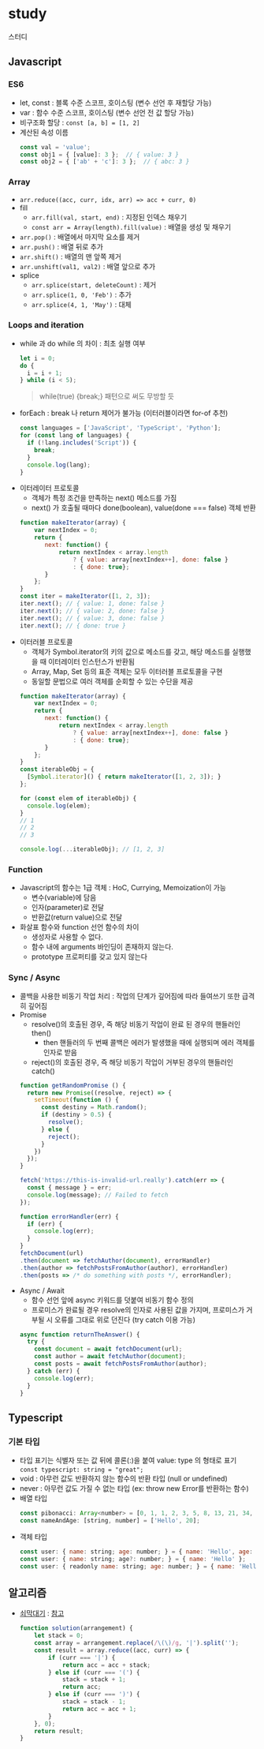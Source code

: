 # study
스터디


## Javascript

### ES6
- let, const : 블록 수준 스코프, 호이스팅 (변수 선언 후 재할당 가능)
- var : 함수 수준 스코프, 호이스팅 (변수 선언 전 값 할당 가능)
- 비구조화 할당 : `const [a, b] = [1, 2]`
- 계산된 속성 이름
  ```javascript
  const val = 'value';
  const obj1 = { [value]: 3 };  // { value: 3 }
  const obj2 = { ['ab' + 'c']: 3 };  // { abc: 3 }
  ```

### Array
- `arr.reduce((acc, curr, idx, arr) => acc + curr, 0)`
- fill
  - `arr.fill(val, start, end)` : 지정된 인덱스 채우기
  - `const arr = Array(length).fill(value)` : 배열을 생성 및 채우기
- `arr.pop()` : 배열에서 마지막 요소를 제거
- `arr.push()` : 배열 뒤로 추가
- `arr.shift()` : 배열의 맨 앞쪽 제거
- `arr.unshift(val1, val2)` : 배열 앞으로 추가
- splice
  - `arr.splice(start, deleteCount)` : 제거
  - `arr.splice(1, 0, 'Feb')` : 추가
  - `arr.splice(4, 1, 'May')` : 대체
  
### Loops and iteration
- while 과 do while 의 차이 : 최초 실행 여부  
  ``` javascript
  let i = 0;
  do {
    i = i + 1;
  } while (i < 5);
  ```
  > while(true) {break;} 패턴으로 써도 무방할 듯
- forEach : break 나 return 제어가 불가능 (이터러블이라면 for-of 추천)
  ```javascript
  const languages = ['JavaScript', 'TypeScript', 'Python'];
  for (const lang of languages) {
    if (!lang.includes('Script')) {
      break;
    }
    console.log(lang);
  }
  ```
- 이터레이터 프로토콜
  - 객체가 특정 조건을 만족하는 next() 메소드를 가짐
  - next() 가 호출될 때마다 done(boolean), value(done === false) 객체 반환
  ```javascript
  function makeIterator(array) {
      var nextIndex = 0;
      return {
         next: function() {
             return nextIndex < array.length
                 ? { value: array[nextIndex++], done: false } 
                 : { done: true};
         }
      };
  }
  const iter = makeIterator([1, 2, 3]);
  iter.next(); // { value: 1, done: false }
  iter.next(); // { value: 2, done: false }
  iter.next(); // { value: 3, done: false }
  iter.next(); // { done: true }
  ```
- 이터러블 프로토콜
  - 객체가 Symbol.iterator의 키의 값으로 메소드를 갖고, 해당 메소드를 실행했을 때 이터레이터 인스턴스가 반환됨
  - Array, Map, Set 등의 표준 객체는 모두 이터러블 프로토콜을 구현
  - 동일할 문법으로 여러 객체를 순회할 수 있는 수단을 제공
  ```javascript
  function makeIterator(array) {
      var nextIndex = 0;
      return {
         next: function() {
             return nextIndex < array.length
                 ? { value: array[nextIndex++], done: false } 
                 : { done: true};
         }
      };
  }
  const iterableObj = {
    [Symbol.iterator]() { return makeIterator([1, 2, 3]); }
  };
  
  for (const elem of iterableObj) {
    console.log(elem);
  }
  // 1
  // 2
  // 3
  
  console.log(...iterableObj); // [1, 2, 3]
  ```

### Function
- Javascript의 함수는 1급 객체 : HoC, Currying, Memoization이 가능
  - 변수(variable)에 담음
  - 인자(parameter)로 전달
  - 반환값(return value)으로 전달
- 화살표 함수와 function 선언 함수의 차이
  - 생성자로 사용할 수 없다.
  - 함수 내에 arguments 바인딩이 존재하지 않는다.
  - prototype 프로퍼티를 갖고 있지 않는다

### Sync / Async
- 콜백을 사용한 비동기 작업 처리 : 작업의 단계가 깊어짐에 따라 들여쓰기 또한 급격히 깊어짐
- Promise
  - resolve()의 호출된 경우, 즉 해당 비동기 작업이 완료 된 경우의 핸들러인 then()
    - then 핸들러의 두 번째 콜백은 에러가 발생했을 때에 실행되며 에러 객체를 인자로 받음
  - reject()의 호출된 경우, 즉 해당 비동기 작업이 거부된 경우의 핸들러인 catch()
  ``` javascript
  function getRandomPromise () {
    return new Promise((resolve, reject) => {
      setTimeout(function () {
        const destiny = Math.random();
        if (destiny > 0.5) {
          resolve();
        } else {
          reject();
        }
      })
    });
  }
  
  fetch('https://this-is-invalid-url.really').catch(err => { 
    const { message } = err;
    console.log(message); // Failed to fetch
  });

  function errorHandler(err) {
    if (err) {
      console.log(err);
    }
  }
  fetchDocument(url)
  .then(document => fetchAuthor(document), errorHandler)
  .then(author => fetchPostsFromAuthor(author), errorHandler)
  .then(posts => /* do something with posts */, errorHandler);
  ```
- Async / Await
  - 함수 선언 앞에 async 키워드를 덧붙여 비동기 함수 정의
  - 프로미스가 완료될 경우 resolve의 인자로 사용된 값을 가지며, 프로미스가 거부될 시 오류를 그대로 위로 던진다 (try catch 이용 가능)
  ```javascript
  async function returnTheAnswer() {
    try {
      const document = await fetchDocument(url);
      const author = await fetchAuthor(document);
      const posts = await fetchPostsFromAuthor(author);
    } catch (err) {
      console.log(err);
    }
  }
  ```


## Typescript

### 기본 타입
- 타입 표기는 식별자 또는 값 뒤에 콜론(:)을 붙여 value: type 의 형태로 표기  
  `const typescript: string = "great";`
- void : 아무런 값도 반환하지 않는 함수의 반환 타입 (null or undefined)
- never : 아무런 값도 가질 수 없는 타입 (ex: throw new Error를 반환하는 함수)
- 배열 타입
  ```javascript
  const pibonacci: Array<number> = [0, 1, 1, 2, 3, 5, 8, 13, 21, 34, 55];
  const nameAndAge: [string, number] = ['Hello', 20];
  ```
- 객체 타입
  ```javascript
  const user: { name: string; age: number; } = { name: 'Hello', age: 20 };
  const user: { name: string; age?: number; } = { name: 'Hello' };
  const user: { readonly name: string; age: number; } = { name: 'Hello', age: 20 };
  ```
  

## 알고리즘

- [쇠막대기](https://programmers.co.kr/learn/courses/30/lessons/42585) : [참고](https://medium.com/@nsh235482/java-coding-programmers-stack-queue-lv2-%EC%87%A0%EB%A7%89%EB%8C%80%EA%B8%B0-d3c482da3d98)
  ``` javascript
  function solution(arrangement) {
      let stack = 0;
      const array = arrangement.replace(/\(\)/g, '|').split('');
      const result = array.reduce((acc, curr) => {
          if (curr === '|') {
              return acc = acc + stack;
          } else if (curr === '(') {
              stack = stack + 1;
              return acc;
          } else if (curr === ')') {
              stack = stack - 1;
              return acc = acc + 1;
          }
      }, 0);
      return result;
  }
  ```
